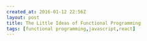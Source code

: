 ```yaml
---
created_at: 2016-01-12 22:56Z
layout: post
title: The Little Ideas of Functional Programming
tags: [functional programming,javascript,react]
---
```

